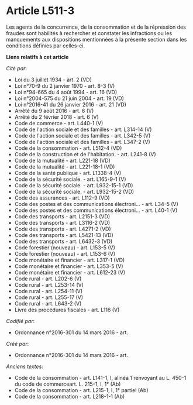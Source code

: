 # Article L511-3

Les agents de la concurrence, de la consommation et de la répression des fraudes sont habilités à rechercher et constater les
infractions ou les manquements aux dispositions mentionnées à la présente section dans les conditions définies par celles-ci.

**Liens relatifs à cet article**

_Cité par_:

  - Loi du 3 juillet 1934 - art. 2 (VD)
  - Loi n°70-9 du 2 janvier 1970 - art. 8-3 (V)
  - Loi n°94-665 du 4 août 1994 - art. 16 (VD)
  - Loi n°2004-575 du 21 juin 2004 - art. 19 (VD)
  - Loi n°2016-41 du 26 janvier 2016 - art. 21 (VD)
  - Arrêté du 9 août 2016 - art. 6 (V)
  - Arrêté du 2 février 2018 - art. 6 (V)
  - Code de commerce - art. L440-1 (V)
  - Code de l'action sociale et des familles - art. L314-14 (V)
  - Code de l'action sociale et des familles - art. L342-5 (V)
  - Code de l'action sociale et des familles - art. L347-2 (V)
  - Code de la consommation - art. L512-4 (VD)
  - Code de la construction et de l'habitation. - art. L241-8 (V)
  - Code de la mutualité - art. L221-18 (VD)
  - Code de la mutualité - art. L221-18-1 (VD)
  - Code de la santé publique - art. L1338-4 (V)
  - Code de la sécurité sociale. - art. L165-9-1 (V)
  - Code de la sécurité sociale. - art. L932-15-1 (VD)
  - Code de la sécurité sociale. - art. L932-15-2 (VD)
  - Code des assurances - art. L112-9 (VD)
  - Code des postes et des communications électroni... - art. L34-5 (V)
  - Code des postes et des communications électroni... - art. L40-1 (V)
  - Code des transports - art. L2151-3 (VD)
  - Code des transports - art. L3116-2 (VD)
  - Code des transports - art. L4271-2 (VD)
  - Code des transports - art. L5421-13 (VD)
  - Code des transports - art. L6432-3 (VD)
  - Code forestier (nouveau) - art. L153-5 (V)
  - Code forestier (nouveau) - art. L153-6 (V)
  - Code monétaire et financier - art. L317-1 (VD)
  - Code monétaire et financier - art. L353-5 (V)
  - Code monétaire et financier - art. L612-23 (V)
  - Code rural - art. L202-6 (V)
  - Code rural - art. L253-14 (V)
  - Code rural - art. L254-11 (V)
  - Code rural - art. L255-17 (V)
  - Code rural - art. L643-2 (V)
  - Livre des procédures fiscales - art. L116 (V)

_Codifié par_:

  - Ordonnance n°2016-301 du 14 mars 2016 - art.

_Créé par_:

  - Ordonnance n°2016-301 du 14 mars 2016 - art.

_Anciens textes_:

  - Code de la consommation - art. L141-1, I, alinéa 1 renvoyant au L. 450-1 du code de commerceart. L. 215-1, I, 1° (Ab)
  - Code de la consommation - art. L215-1, I, 1° partiel (Ab)
  - Code de la consommation - art. L218-1-1 (Ab)
